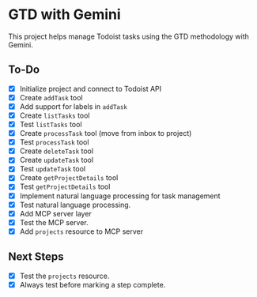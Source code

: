 # GTD with Gemini

This project helps manage Todoist tasks using the GTD methodology with Gemini.

## To-Do

- [x] Initialize project and connect to Todoist API
- [x] Create `addTask` tool
- [x] Add support for labels in `addTask`
- [x] Create `listTasks` tool
- [x] Test `listTasks` tool
- [x] Create `processTask` tool (move from inbox to project)
- [x] Test `processTask` tool
- [x] Create `deleteTask` tool
- [x] Create `updateTask` tool
- [x] Test `updateTask` tool
- [x] Create `getProjectDetails` tool
- [x] Test `getProjectDetails` tool
- [x] Implement natural language processing for task management
- [x] Test natural language processing.
- [x] Add MCP server layer
- [x] Test the MCP server.
- [x] Add `projects` resource to MCP server

## Next Steps

- [x] Test the `projects` resource.
- [x] Always test before marking a step complete.
